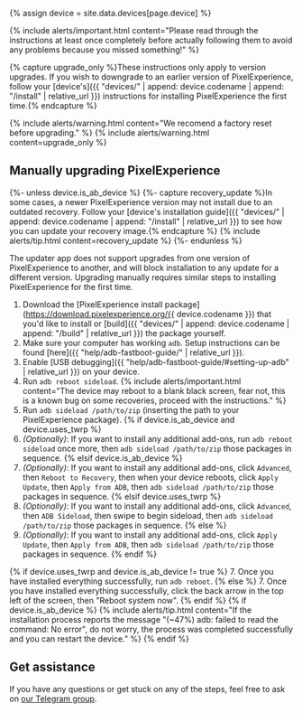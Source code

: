 {% assign device = site.data.devices[page.device] %}

{% include alerts/important.html content="Please read through the instructions at least once completely before actually following them to avoid any problems because you missed something!" %}

{% capture upgrade_only %}These instructions only apply to version upgrades. If you wish to downgrade to an earlier version of PixelExperience, follow your [device's]({{ "devices/" | append: device.codename | append: "/install" | relative_url }}) instructions for installing PixelExperience the first time.{% endcapture %}

{% include alerts/warning.html content="We recomend a factory reset before upgrading." %}
{% include alerts/warning.html content=upgrade_only %}

## Manually upgrading PixelExperience

{%- unless device.is_ab_device %}
{%- capture recovery_update %}In some cases, a newer PixelExperience version may not install due to an outdated recovery.
Follow your [device's installation guide]({{ "devices/" | append: device.codename | append: "/install" | relative_url }}) to see how you can update your recovery image.{% endcapture %}
{% include alerts/tip.html content=recovery_update %}
{%- endunless %}

The updater app does not support upgrades from one version of PixelExperience to another, and will block installation to any update for a different version. Upgrading manually requires similar steps to installing PixelExperience for the first time.

1. Download the [PixelExperience install package](https://download.pixelexperience.org/{{ device.codename }}) that you'd like to install or [build]({{ "devices/" | append: device.codename | append: "/build" | relative_url }}) the package yourself.
2. Make sure your computer has working `adb`. Setup instructions can be found [here]({{ "help/adb-fastboot-guide/" | relative_url }}).
3. Enable [USB debugging]({{ "help/adb-fastboot-guide/#setting-up-adb" | relative_url }}) on your device.
4. Run `adb reboot sideload`.
    {% include alerts/important.html content="The device may reboot to a blank black screen, fear not, this is a known bug on some recoveries, proceed with the instructions." %}
5. Run `adb sideload /path/to/zip` (inserting the path to your PixelExperience package).
{% if device.is_ab_device and device.uses_twrp %}
6. _(Optionally)_: If you want to install any additional add-ons, run `adb reboot sideload` once more, then `adb sideload /path/to/zip` those packages in sequence.
{% elsif device.is_ab_device %}
6. _(Optionally)_: If you want to install any additional add-ons, click `Advanced`, then `Reboot to Recovery`, then when your device reboots, click `Apply Update`, then `Apply from ADB`, then `adb sideload /path/to/zip` those packages in sequence.
{% elsif device.uses_twrp %}
6. _(Optionally)_: If you want to install any additional add-ons, click `Advanced`, then `ADB Sideload`, then swipe to begin sideload, then `adb sideload /path/to/zip` those packages in sequence.
{% else %}
6. _(Optionally)_: If you want to install any additional add-ons, click `Apply Update`, then `Apply from ADB`, then `adb sideload /path/to/zip` those packages in sequence.
{% endif %}

{% if device.uses_twrp and device.is_ab_device != true %}
7. Once you have installed everything successfully, run `adb reboot`.
{% else %}
7. Once you have installed everything successfully, click the back arrow in the top left of the screen, then "Reboot system now".
{% endif %}
{% if device.is_ab_device %}
{% include alerts/tip.html content="If the installation process reports the message \"(~47%) adb: failed to read the command: No error\", do not worry, the process was completed successfully and you can restart the device." %}
{% endif %}

## Get assistance

If you have any questions or get stuck on any of the steps, feel free to ask on [our Telegram group](https://t.me/pixelexperiencechat).
